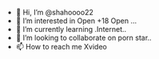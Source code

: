 - 👋 Hi, I’m @shahoooo22
- 👀 I’m interested in Open +18 Open ...
- 🌱 I’m currently learning .Internet..
- 💞️ I’m looking to collaborate on porn star..
- 📫 How to reach me Xvideo

<!---
shahoooo22/shahoooo22 is a ✨ special ✨ repository because its `README.md` (this file) appears on your GitHub profile.
You can click the Preview link to take a look at your changes.
--->
